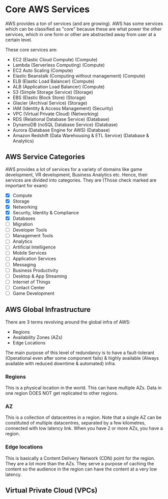 # Core AWS Services

AWS provides a ton of services (and are growing). AWS has some services which can be classified as "core" because these are what power the other services, which in one form or other are abstracted away from user at a certain level.

These core services are:

- EC2 (Elastic Cloud Compute) (Compute)
- Lambda (Serverless Computing) (Compute)
- EC2 Auto Scaling (Compute)
- Elastic Beanstalk (Computing without management) (Compute)
- ELB (Elastic Load Balancer) (Compute)
- ALB (Application Load Balancer) (Compute)
- S3 (Simple Storage Service) (Storage)
- EBS (Elastic Block Store) (Storage)
- Glacier (Archival Service) (Storage)
- IAM (Identity & Access Management) (Security)
- VPC (Virtual Private Cloud) (Networking)
- RDS (Relational Database Service) (Database)
- DynamoDB (noSQL Database Service) (Database)
- Aurora (Database Engine for AWS) (Database)
- Amazon Redshift (Data Warehousing & ETL Service) (Database & Analytics)

## AWS Service Categories

AWS provides a lot of services for a variety of domains like game development, VR development, Business Analytics etc. Hence, their services are divided into categories. They are (Those check marked are important for exam):

- [X] Compute
- [X] Storage
- [X] Networking
- [X] Security, Identity & Compliance
- [X] Databases
- [ ] Migration
- [ ] Developer Tools
- [ ] Management Tools
- [ ] Analytics
- [ ] Artificial Intelligence
- [ ] Mobile Services
- [ ] Application Services
- [ ] Messaging
- [ ] Business Productivity
- [ ] Desktop & App Streaming
- [ ] Internet of Things
- [ ] Contact Center
- [ ] Game Development

## AWS Global Infrastructure

There are 3 terms revolving around the global infra of AWS:

- Regions
- Availability Zones (AZs)
- Edge Locations

The main purpose of this level of redundancy is to have a fault-tolerant (Operational even after some component fails) & highly available (Always available with reduced downtime & automated) infra.

### Regions

This is a physical location in the world. This can have multiple AZs. Data in one region DOES NOT get replicated to other regions.

### AZ

This is a collection of datacentres in a region. Note that a single AZ can be constituted of multiple datacentres, separated by a few kilometres, connected with low latency link. When you have 2 or more AZs, you have a region.

### Edge locations

This is basically a Content Delivery Network (CDN) point for the region. They are a lot more than the AZs. They serve a purpose of caching the content so the audience in the region can have the content at a very low latency.

## Virtual Private Cloud (VPCs)

